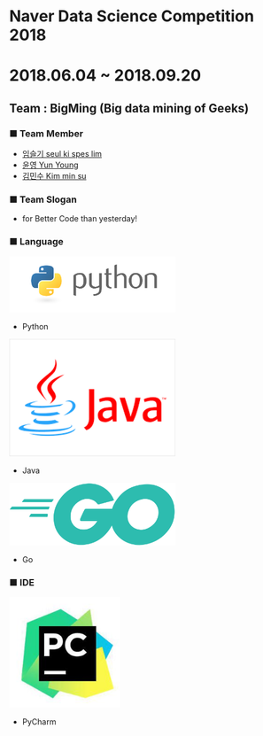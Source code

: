 # Naver Data Science Competition 2018

2018.06.04 ~ 2018.09.20
=============================
## Team : BigMing (Big data mining of Geeks)



### ■ Team Member
- [임슬기 seul ki spes lim](https://github.com/bloomspes)
- [윤영 Yun Young](https://github.com/yunyoung1819)
- [김민수 Kim min su](https://github.com/alstn2468)



### ■ Team Slogan
 - for Better Code than yesterday!



### ■ Language
<img src="images/python.png" width="300" height="auto">

- Python


<img src="images/java.png" width="300" height="auto">

- Java


<img src="images/golang.png" width="300" height="auto">

- Go


### ■ IDE
<img src="images/pycharm.jpeg" width="200" height="200">

- PyCharm
